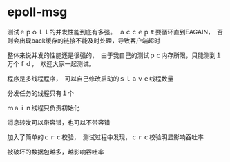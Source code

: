 # epoll-msg

测试ｅｐｏｌｌ的并发性能到底有多强。　ａｃｃｅｐｔ要循环直到EAGAIN，　否则会出现back缓存的链接不能及时处理，导致客户端超时

整体来说并发的性能还是很强的，　由于我自己的测试ｐｃ内存所限，只能测到１万个ｆｄ，　欢迎大家一起测试。

程序是多线程程序，　可以自己修改启动的ｓｌａｖｅ线程数量

分发任务的线程只有１个

ｍａｉｎ线程只负责初始化

消息转发可以带容错，也可以不带容错


加入了简单的ｃｒｃ校验，　测试过程中发现，ｃｒｃ校验明显影响吞吐率

被破坏的数据包越多，越影响吞吐率

